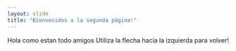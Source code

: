 ```yaml
---
layout: slide
title: "Bienvenidos a la segunda página!"
---
```

Hola como estan todo amigos
Utiliza la flecha hacia la izquierda para volver!
